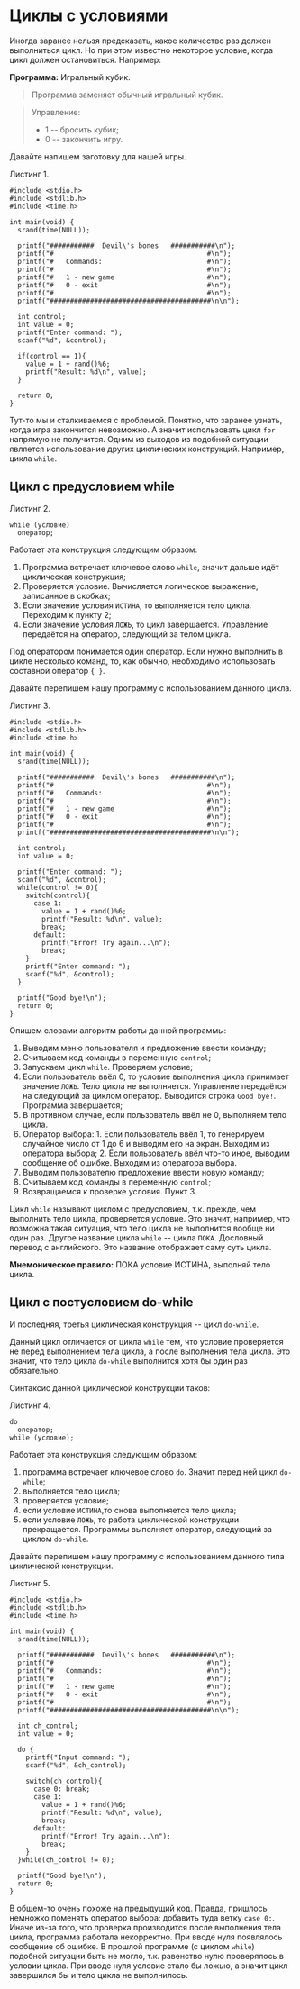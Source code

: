 # Циклы с условиями

Иногда заранее нельзя предсказать, какое количество раз должен выполниться цикл. Но при этом известно некоторое условие, когда цикл должен остановиться. Например:

**Программа:** Игральный кубик.
> Программа заменяет обычный игральный кубик.

> Управление:
>
> * 1 -- бросить кубик;
> * 0 -- закончить игру.

Давайте напишем заготовку для нашей игры.

Листинг 1.

```
#include <stdio.h>
#include <stdlib.h>
#include <time.h>

int main(void) {
  srand(time(NULL));

  printf("###########  Devil\'s bones   ###########\n");
  printf("#                                      #\n");
  printf("#   Commands:                          #\n");
  printf("#                                      #\n");
  printf("#   1 - new game                       #\n");
  printf("#   0 - exit                           #\n");
  printf("#                                      #\n");
  printf("########################################\n\n");

  int control;
  int value = 0;
  printf("Enter command: ");
  scanf("%d", &control);

  if(control == 1){
    value = 1 + rand()%6;
    printf("Result: %d\n", value);
  }

  return 0;
}
```

Тут-то мы и сталкиваемся с проблемой. Понятно, что заранее узнать, когда игра закончится невозможно. А значит использовать цикл `for` напрямую не получится. Одним из выходов из подобной ситуации является использование других циклических конструкций. Например, цикла `while`.

## Цикл с предусловием while

Листинг 2.

```
while (условие)
  оператор;
```

Работает эта конструкция следующим образом:

1. Программа встречает ключевое слово `while`, значит дальше идёт циклическая конструкция;
2. Проверяется условие. Вычисляется логическое выражение, записанное в скобках;
3. Если значение условия `ИСТИНА`, то выполняется тело цикла. Переходим к пункту 2;
4. Если значение условия `ЛОЖЬ`, то цикл завершается. Управление передаётся на оператор, следующий за телом цикла.

Под оператором понимается один оператор. Если нужно выполнить в цикле несколько команд, то, как обычно, необходимо использовать составной оператор `{ }`.

Давайте перепишем нашу программу с использованием данного цикла.

Листинг 3.

```
#include <stdio.h>
#include <stdlib.h>
#include <time.h>

int main(void) {
  srand(time(NULL));

  printf("###########  Devil\'s bones   ###########\n");
  printf("#                                      #\n");
  printf("#   Commands:                          #\n");
  printf("#                                      #\n");
  printf("#   1 - new game                       #\n");
  printf("#   0 - exit                           #\n");
  printf("#                                      #\n");
  printf("########################################\n\n");

  int control;
  int value = 0;

  printf("Enter command: ");
  scanf("%d", &control);
  while(control != 0){
    switch(control){
      case 1:
        value = 1 + rand()%6;
        printf("Result: %d\n", value);
        break;
      default:
        printf("Error! Try again...\n");
        break;
    }
    printf("Enter command: ");
    scanf("%d", &control);
  }

  printf("Good bye!\n");
  return 0;
}
```

Опишем словами алгоритм работы данной программы:

1. Выводим меню пользователя и предложение ввести команду;
2. Считываем код команды в переменную `control`;
3. Запускаем цикл `while`. Проверяем условие;
4. Если пользователь ввёл 0, то условие выполнения цикла принимает значение `ЛОЖЬ`. Тело цикла не выполняется. Управление передаётся на следующий за циклом оператор. Выводится строка `Good bye!`. Программа завершается;
5. В противном случае, если пользователь ввёл не 0, выполняем тело цикла.
  1. Оператор выбора:
    1. Если пользователь ввёл 1, то генерируем случайное число от 1 до 6 и выводим его на экран. Выходим из оператора выбора;
    2. Если пользователь ввёл что-то иное, выводим сообщение об ошибке. Выходим из оператора выбора.
  2. Выводим пользователю предложение ввести новую команду;
  3. Считываем код команды в переменную `control`;
  4. Возвращаемся к проверке условия. Пункт 3.

Цикл `while` называют циклом с предусловием, т.к. прежде, чем выполнить тело цикла, проверяется условие. Это значит, например, что возможна такая ситуация, что тело цикла не выполнится вообще ни один раз. Другое название цикла `while` -- цикла `ПОКА`. Дословный перевод с английского. Это название отображает саму суть цикла.

**Мнемоническое правило:** ПОКА условие ИСТИНА, выполняй тело цикла.

## Цикл с постусловием do-while
И последняя, третья циклическая конструкция -- цикл `do-while`.

Данный цикл отличается от цикла `while` тем, что условие проверяется не перед выполнением тела цикла, а после выполнения тела цикла. Это значит, что тело цикла `do-while` выполнится хотя бы один раз обязательно.

Синтаксис данной циклической конструкции таков:

Листинг 4.

```
do
  оператор;
while (условие);
```

Работает эта конструкция следующим образом:

1. программа встречает ключевое слово `do`. Значит перед ней цикл `do-while`;
2. выполняется тело цикла;
3. проверяется условие;
4. если условие `ИСТИНА`,то снова выполняется тело цикла;
5. если условие `ЛОЖЬ`, то работа циклической конструкции прекращается. Программы выполняет оператор, следующий за циклом `do-while`.

Давайте перепишем нашу программу с использованием данного типа циклической конструкции.

Листинг 5.

```
#include <stdio.h>
#include <stdlib.h>
#include <time.h>

int main(void) {
  srand(time(NULL));

  printf("###########  Devil\'s bones   ###########\n");
  printf("#                                      #\n");
  printf("#   Commands:                          #\n");
  printf("#                                      #\n");
  printf("#   1 - new game                       #\n");
  printf("#   0 - exit                           #\n");
  printf("#                                      #\n");
  printf("########################################\n\n");

  int ch_control;
  int value = 0;

  do {
    printf("Input command: ");
    scanf("%d", &ch_control);

    switch(ch_control){
      case 0: break;
      case 1:
        value = 1 + rand()%6;
        printf("Result: %d\n", value);
        break;
      default:
        printf("Error! Try again...\n");
        break;
    }
  }while(ch_control != 0);

  printf("Good bye!\n");
  return 0;
}
```

В общем-то очень похоже на предыдущий код. Правда, пришлось немножко поменять оператор выбора: добавить туда ветку `case 0:`. Иначе из-за того, что проверка производится после выполнения тела цикла, программа работала некорректно. При вводе нуля появлялось сообщение об ошибке. В прошлой программе (с циклом `while`) подобной ситуации быть не могло, т.к. равенство нулю проверялось в условии цикла. При вводе нуля условие стало бы ложью, а значит цикл завершился бы и тело цикла не выполнилось.